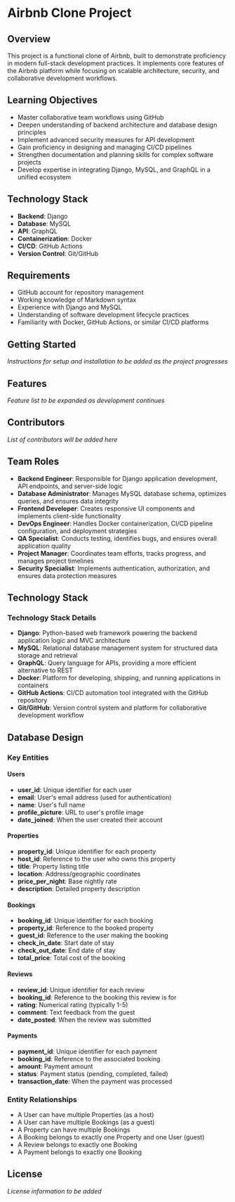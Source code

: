 # Airbnb Clone Project

## Overview
This project is a functional clone of Airbnb, built to demonstrate proficiency in modern full-stack development practices. It implements core features of the Airbnb platform while focusing on scalable architecture, security, and collaborative development workflows.

## Learning Objectives
- Master collaborative team workflows using GitHub
- Deepen understanding of backend architecture and database design principles
- Implement advanced security measures for API development
- Gain proficiency in designing and managing CI/CD pipelines
- Strengthen documentation and planning skills for complex software projects
- Develop expertise in integrating Django, MySQL, and GraphQL in a unified ecosystem

## Technology Stack
- **Backend**: Django
- **Database**: MySQL
- **API**: GraphQL
- **Containerization**: Docker
- **CI/CD**: GitHub Actions
- **Version Control**: Git/GitHub

## Requirements
- GitHub account for repository management
- Working knowledge of Markdown syntax
- Experience with Django and MySQL
- Understanding of software development lifecycle practices
- Familiarity with Docker, GitHub Actions, or similar CI/CD platforms

## Getting Started
*Instructions for setup and installation to be added as the project progresses*

## Features
*Feature list to be expanded as development continues*

## Contributors
*List of contributors will be added here*
## Team Roles

- **Backend Engineer**: Responsible for Django application development, API endpoints, and server-side logic
- **Database Administrator**: Manages MySQL database schema, optimizes queries, and ensures data integrity
- **Frontend Developer**: Creates responsive UI components and implements client-side functionality
- **DevOps Engineer**: Handles Docker containerization, CI/CD pipeline configuration, and deployment strategies
- **QA Specialist**: Conducts testing, identifies bugs, and ensures overall application quality
- **Project Manager**: Coordinates team efforts, tracks progress, and manages project timelines
- **Security Specialist**: Implements authentication, authorization, and ensures data protection measures

## Technology Stack
### Technology Stack Details

- **Django**: Python-based web framework powering the backend application logic and MVC architecture
- **MySQL**: Relational database management system for structured data storage and retrieval
- **GraphQL**: Query language for APIs, providing a more efficient alternative to REST
- **Docker**: Platform for developing, shipping, and running applications in containers
- **GitHub Actions**: CI/CD automation tool integrated with the GitHub repository
- **Git/GitHub**: Version control system and platform for collaborative development workflow
## Database Design
### Key Entities
#### Users
- **user_id**: Unique identifier for each user
- **email**: User's email address (used for authentication)
- **name**: User's full name
- **profile_picture**: URL to user's profile image
- **date_joined**: When the user created their account

#### Properties
- **property_id**: Unique identifier for each property
- **host_id**: Reference to the user who owns this property
- **title**: Property listing title
- **location**: Address/geographic coordinates
- **price_per_night**: Base nightly rate
- **description**: Detailed property description

#### Bookings
- **booking_id**: Unique identifier for each booking
- **property_id**: Reference to the booked property
- **guest_id**: Reference to the user making the booking
- **check_in_date**: Start date of stay
- **check_out_date**: End date of stay
- **total_price**: Total cost of the booking

#### Reviews
- **review_id**: Unique identifier for each review
- **booking_id**: Reference to the booking this review is for
- **rating**: Numerical rating (typically 1-5)
- **comment**: Text feedback from the guest
- **date_posted**: When the review was submitted

#### Payments
- **payment_id**: Unique identifier for each payment
- **booking_id**: Reference to the associated booking
- **amount**: Payment amount
- **status**: Payment status (pending, completed, failed)
- **transaction_date**: When the payment was processed

### Entity Relationships

- A User can have multiple Properties (as a host)
- A User can have multiple Bookings (as a guest)
- A Property can have multiple Bookings
- A Booking belongs to exactly one Property and one User (guest)
- A Review belongs to exactly one Booking
- A Payment belongs to exactly one Booking

## License
*License information to be added*